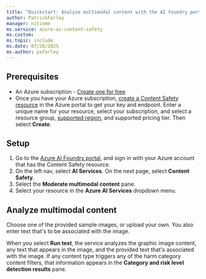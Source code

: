 ```yaml
---
title: "Quickstart: Analyze multimodal content with the AI Foundry portal"
author: PatrickFarley
manager: nitinme
ms.service: azure-ai-content-safety
ms.custom:
ms.topic: include
ms.date: 07/28/2025
ms.author: pafarley
---
```


## Prerequisites

* An Azure subscription - [Create one for free](https://azure.microsoft.com/pricing/purchase-options/azure-account?cid=msft_learn)
* Once you have your Azure subscription, <a href="https://aka.ms/acs-create"  title="Create a Content Safety resource"  target="_blank">create a Content Safety resource</a> in the Azure portal to get your key and endpoint. Enter a unique name for your resource, select your subscription, and select a resource group, [supported region](../../overview.md#region-availability), and supported pricing tier. Then select **Create**.

## Setup 

1. Go to the [Azure AI Foundry portal](https://ai.azure.com/), and sign in with your Azure account that has the Content Safety resource.
1. On the left nav, select **AI Services**. On the next page, select **Content Safety**.
1. Select the **Moderate multimodal content** pane.
1. Select your resource in the **Azure AI Services** dropdown menu.

## Analyze multimodal content

Choose one of the provided sample images, or upload your own. You also enter text that's to be associated with the image. 

When you select **Run test**, the service analyzes the graphic image content, any text that appears in the image, and the provided text that's associated with the image. If any content type triggers any of the harm category content filters, that information appears in the **Category and risk level detection results** pane.

